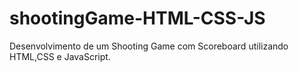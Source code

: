 # shootingGame-HTML-CSS-JS
Desenvolvimento de um Shooting Game com Scoreboard utilizando HTML,CSS e JavaScript.
